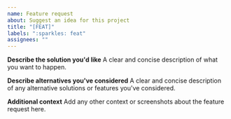 ```yaml
---
name: Feature request
about: Suggest an idea for this project
title: "[FEAT]"
labels: ":sparkles: feat"
assignees: ""
---
```


**Describe the solution you'd like** A clear and concise description of what you
want to happen.

**Describe alternatives you've considered** A clear and concise description of
any alternative solutions or features you've considered.

**Additional context** Add any other context or screenshots about the feature
request here.
